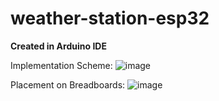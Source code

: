 # weather-station-esp32
**Created in Arduino IDE**

Implementation Scheme:
![image](https://github.com/danbaws/weather-station-esp32/assets/81221583/1b3bc0a9-8c8b-4f5a-804f-b1d121c045d2)

Placement on Breadboards:
![image](https://github.com/danbaws/weather-station-esp32/assets/81221583/e7cb13fc-4342-4a4a-9e69-064f90977ce6)
